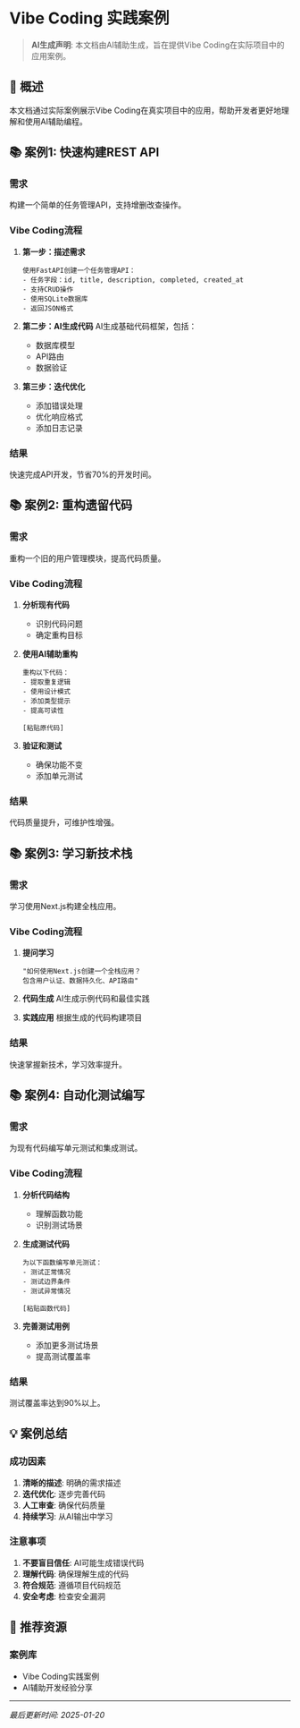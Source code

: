 # Vibe Coding 实践案例

> **AI生成声明**: 本文档由AI辅助生成，旨在提供Vibe Coding在实际项目中的应用案例。

## 🎯 概述

本文档通过实际案例展示Vibe Coding在真实项目中的应用，帮助开发者更好地理解和使用AI辅助编程。

## 📚 案例1: 快速构建REST API

### 需求

构建一个简单的任务管理API，支持增删改查操作。

### Vibe Coding流程

1. **第一步：描述需求**
   ```
   使用FastAPI创建一个任务管理API：
   - 任务字段：id, title, description, completed, created_at
   - 支持CRUD操作
   - 使用SQLite数据库
   - 返回JSON格式
   ```

2. **第二步：AI生成代码**
   AI生成基础代码框架，包括：
   - 数据库模型
   - API路由
   - 数据验证

3. **第三步：迭代优化**
   - 添加错误处理
   - 优化响应格式
   - 添加日志记录

### 结果

快速完成API开发，节省70%的开发时间。

## 📚 案例2: 重构遗留代码

### 需求

重构一个旧的用户管理模块，提高代码质量。

### Vibe Coding流程

1. **分析现有代码**
   - 识别代码问题
   - 确定重构目标

2. **使用AI辅助重构**
   ```
   重构以下代码：
   - 提取重复逻辑
   - 使用设计模式
   - 添加类型提示
   - 提高可读性
   
   [粘贴原代码]
   ```

3. **验证和测试**
   - 确保功能不变
   - 添加单元测试

### 结果

代码质量提升，可维护性增强。

## 📚 案例3: 学习新技术栈

### 需求

学习使用Next.js构建全栈应用。

### Vibe Coding流程

1. **提问学习**
   ```
   "如何使用Next.js创建一个全栈应用？
   包含用户认证、数据持久化、API路由"
   ```

2. **代码生成**
   AI生成示例代码和最佳实践

3. **实践应用**
   根据生成的代码构建项目

### 结果

快速掌握新技术，学习效率提升。

## 📚 案例4: 自动化测试编写

### 需求

为现有代码编写单元测试和集成测试。

### Vibe Coding流程

1. **分析代码结构**
   - 理解函数功能
   - 识别测试场景

2. **生成测试代码**
   ```
   为以下函数编写单元测试：
   - 测试正常情况
   - 测试边界条件
   - 测试异常情况
    
   [粘贴函数代码]
   ```

3. **完善测试用例**
   - 添加更多测试场景
   - 提高测试覆盖率

### 结果

测试覆盖率达到90%以上。

## 💡 案例总结

### 成功因素

1. **清晰的描述**: 明确的需求描述
2. **迭代优化**: 逐步完善代码
3. **人工审查**: 确保代码质量
4. **持续学习**: 从AI输出中学习

### 注意事项

1. **不要盲目信任**: AI可能生成错误代码
2. **理解代码**: 确保理解生成的代码
3. **符合规范**: 遵循项目代码规范
4. **安全考虑**: 检查安全漏洞

## 📖 推荐资源

### 案例库

- Vibe Coding实践案例
- AI辅助开发经验分享

---

*最后更新时间: 2025-01-20*

